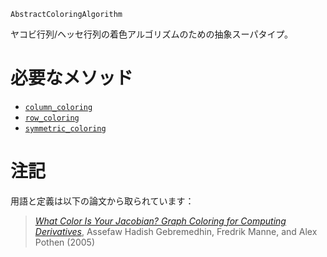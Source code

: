 ```
AbstractColoringAlgorithm
```

ヤコビ行列/ヘッセ行列の着色アルゴリズムのための抽象スーパタイプ。

# 必要なメソッド

  * [`column_coloring`](@ref)
  * [`row_coloring`](@ref)
  * [`symmetric_coloring`](@ref)

# 注記

用語と定義は以下の論文から取られています：

> [*What Color Is Your Jacobian? Graph Coloring for Computing Derivatives*](https://epubs.siam.org/doi/10.1137/S0036144504444711), Assefaw Hadish Gebremedhin, Fredrik Manne, and Alex Pothen (2005)

